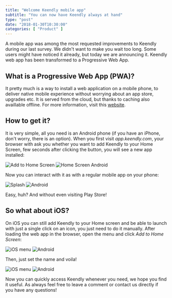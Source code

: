 ```yaml
---
title: "Welcome Keendly mobile app"
subtitle: "You can now have Keendly always at hand"
type: "post"
date: "2018-01-30T10:30:00"
categories: [ "Product" ]
---
```


A mobile app was among the most requested improvements to Keendly during our last survey. We didn't want to make you wait too long. Some users might have noticed it already, but today we are announcing it. Keendly web app has been transformed to a Progressive Web App.


What is a Progressive Web App (PWA)? 
---------------

It pretty much is a way to install a web application on a mobile phone, to deliver native mobile experience without worrying about an app store, upgrades etc. It is served from the cloud, but thanks to caching also availlable offline. For more information, visit this [website](https://developers.google.com/web/progressive-web-apps/).

How to get it?
-------------
It is very simple, all you need is an Android phone (if you have an iPhone, don't worry, there is an option). When you first visit _app.keendly.com_, your browser with ask you whether you want to add Keendly to your Home Screen, few seconds after clicking the button, you will see a new app installed:

![Add to Home Screen](/img/mobile-app/add_to_home_android.png) ![Home Screen Android](/img/mobile-app/home_android.png)

Now you can interact with it as with a regular mobile app on your phone:

![Splash](/img/mobile-app/splash.png) ![Android](/img/mobile-app/android.png)

Easy, huh? And without even visiting Play Store!


So what about iOS?
------------------

On iOS you can still add Keendly to your Home screen and be able to launch with just a single click on an icon, you just need to do it manually. After loading the web app in the browser, open the menu and click _Add to Home Screen_:

![iOS menu](/img/mobile-app/ios_menu.png) ![Android](/img/mobile-app/ios_add.png)

Then, just set the name and voila!

![iOS menu](/img/mobile-app/ios_name.png) ![Android](/img/mobile-app/ios.png)



Now you can quickly access Keendly whenever you need, we hope you find it useful. As always feel free to leave a comment or contact us directly if you have any questions!

